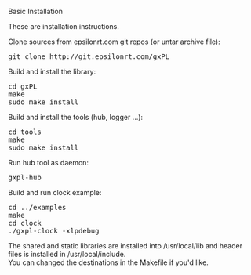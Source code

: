 Basic Installation

These are installation instructions.

Clone sources from epsilonrt.com git repos (or untar archive file):

<div class="fragment"><pre class="fragment">
git clone http://git.epsilonrt.com/gxPL
</pre></div>

Build and install the library:

<div class="fragment"><pre class="fragment">
cd gxPL
make
sudo make install
</pre></div>

Build and install the tools (hub, logger ...):

<div class="fragment"><pre class="fragment">
cd tools
make
sudo make install
</pre></div>

Run hub tool as daemon:

<div class="fragment"><pre class="fragment">
gxpl-hub
</pre></div>

Build and run clock example:

<div class="fragment"><pre class="fragment">
cd ../examples
make
cd clock
./gxpl-clock -xlpdebug
</pre></div>

The shared and static libraries are installed into /usr/local/lib and 
header files is installed in /usr/local/include.  
You can changed the destinations in the Makefile if you'd like.
